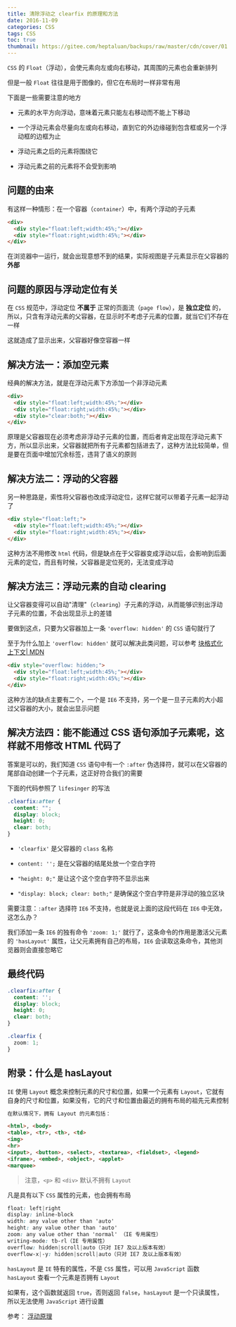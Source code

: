 ```yaml
---
title: 清除浮动之 clearfix 的原理和方法
date: 2016-11-09
categories: CSS
tags: CSS
toc: true
thumbnail: https://gitee.com/heptaluan/backups/raw/master/cdn/cover/01.jpg
---
```


`CSS` 的 `Float`（浮动），会使元素向左或向右移动，其周围的元素也会重新排列

但是一般 `Float` 往往是用于图像的，但它在布局时一样非常有用

<!--more-->

下面是一些需要注意的地方

* 元素的水平方向浮动，意味着元素只能左右移动而不能上下移动

* 一个浮动元素会尽量向左或向右移动，直到它的外边缘碰到包含框或另一个浮动框的边框为止

* 浮动元素之后的元素将围绕它

* 浮动元素之前的元素将不会受到影响


## 问题的由来

有这样一种情形：在一个容器（`container`）中，有两个浮动的子元素

```html
<div>
  <div style="float:left;width:45%;"></div>
  <div style="float:right;width:45%;"></div>
</div>
```

在浏览器中一运行，就会出现意想不到的结果，实际视图是子元素显示在父容器的**外部**

## 问题的原因与浮动定位有关

在 `CSS` 规范中，浮动定位 **不属于** 正常的页面流（`page flow`），是 **独立定位** 的，所以，只含有浮动元素的父容器，在显示时不考虑子元素的位置，就当它们不存在一样

这就造成了显示出来，父容器好像空容器一样

## 解决方法一：添加空元素

经典的解决方法，就是在浮动元素下方添加一个非浮动元素

```html
<div>
  <div style="float:left;width:45%;"></div>
  <div style="float:right;width:45%;"></div>
  <div style="clear:both;"></div>
</div>
```

原理是父容器现在必须考虑非浮动子元素的位置，而后者肯定出现在浮动元素下方，所以显示出来，父容器就把所有子元素都包括进去了，这种方法比较简单，但是要在页面中增加冗余标签，违背了语义的原则

## 解决方法二：浮动的父容器

另一种思路是，索性将父容器也改成浮动定位，这样它就可以带着子元素一起浮动了

```html
<div style="float:left;">
  <div style="float:left;width:45%;"></div>
  <div style="float:right;width:45%;"></div>
</div>
```

这种方法不用修改 `html` 代码，但是缺点在于父容器变成浮动以后，会影响到后面元素的定位，而且有时候，父容器是定位死的，无法变成浮动

## 解决方法三：浮动元素的自动 clearing

让父容器变得可以自动"清理"（`clearing`）子元素的浮动，从而能够识别出浮动子元素的位置，不会出现显示上的差错

要做到这点，只要为父容器加上一条 `'overflow: hidden'` 的 `CSS` 语句就行了

至于为什么加上 `'overflow: hidden'` 就可以解决此类问题，可以参考 [块格式化上下文| MDN](https://developer.mozilla.org/zh-CN/docs/Web/Guide/CSS/Block_formatting_context)

```html
<div style="overflow: hidden;">
  <div style="float:left;width:45%;"></div>
  <div style="float:right;width:45%;"></div>
</div>
```

这种方法的缺点主要有二个，一个是 `IE6` 不支持，另一个是一旦子元素的大小超过父容器的大小，就会出显示问题

## 解决方法四：能不能通过 CSS 语句添加子元素呢，这样就不用修改 HTML 代码了

答案是可以的，我们知道 `CSS` 语句中有一个 `:after` 伪选择符，就可以在父容器的尾部自动创建一个子元素，这正好符合我们的需要

下面的代码参照了 `lifesinger` 的写法

```css
.clearfix:after {
  content: "";
  display: block;
  height: 0;
  clear: both;
}
```

* `'clearfix'` 是父容器的 `class` 名称

* `content: '';` 是在父容器的结尾处放一个空白字符

* `"height: 0;"` 是让这个这个空白字符不显示出来

* `"display: block; clear: both;"` 是确保这个空白字符是非浮动的独立区块


需要注意：`:after` 选择符 `IE6` 不支持，也就是说上面的这段代码在 `IE6` 中无效，这怎么办？

我们添加一条 `IE6` 的独有命令 `'zoom: 1;'` 就行了，这条命令的作用是激活父元素的 `'hasLayout'` 属性，让父元素拥有自己的布局，`IE6` 会读取这条命令，其他浏览器则会直接忽略它

## 最终代码

```css
.clearfix:after {
  content: '';
  display: block;
  height: 0;
  clear: both;
}

.clearfix {
  zoom: 1;
}
```

## 附录：什么是 hasLayout

`IE` 使用 `Layout` 概念来控制元素的尺寸和位置，如果一个元素有 `Layout`，它就有自身的尺寸和位置，如果没有，它的尺寸和位置由最近的拥有布局的祖先元素控制

```html
在默认情况下，拥有 Layout 的元素包括：

<html>, <body>
<table>, <tr>, <th>, <td>
<img>
<hr>
<input>, <button>, <select>, <textarea>, <fieldset>, <legend>
<iframe>, <embed>, <object>, <applet>
<marquee>
```

> 注意，`<p>` 和 `<div>` 默认不拥有 `Layout`

凡是具有以下 `CSS` 属性的元素，也会拥有布局

```css
float: left|right
display: inline-block
width: any value other than 'auto'
height: any value other than 'auto'
zoom: any value other than 'normal' （IE 专用属性）
writing-mode: tb-rl（IE 专用属性）
overflow: hidden|scroll|auto（只对 IE7 及以上版本有效）
overflow-x|-y: hidden|scroll|auto（只对 IE7 及以上版本有效）
```

`hasLayout` 是 `IE` 特有的属性，不是 `CSS` 属性，可以用 `JavaScript` 函数 `hasLayout` 查看一个元素是否拥有 `Layout`

如果有，这个函数就返回 `true`，否则返回 `false`，`hasLayout` 是一个只读属性，所以无法使用 `JavaScript` 进行设置

参考： [浮动原理](http://www.w3cfuns.com/blog-5452328-5400604.html)

